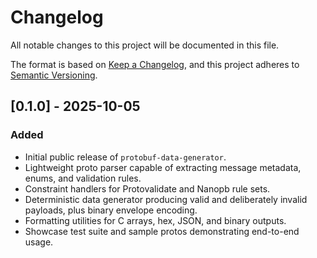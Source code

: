 # Changelog

All notable changes to this project will be documented in this file.

The format is based on [Keep a Changelog](https://keepachangelog.com/en/1.0.0/),
and this project adheres to [Semantic Versioning](https://semver.org/spec/v2.0.0.html).

## [0.1.0] - 2025-10-05

### Added
- Initial public release of `protobuf-data-generator`.
- Lightweight proto parser capable of extracting message metadata, enums, and validation rules.
- Constraint handlers for Protovalidate and Nanopb rule sets.
- Deterministic data generator producing valid and deliberately invalid payloads, plus binary envelope encoding.
- Formatting utilities for C arrays, hex, JSON, and binary outputs.
- Showcase test suite and sample protos demonstrating end-to-end usage.
